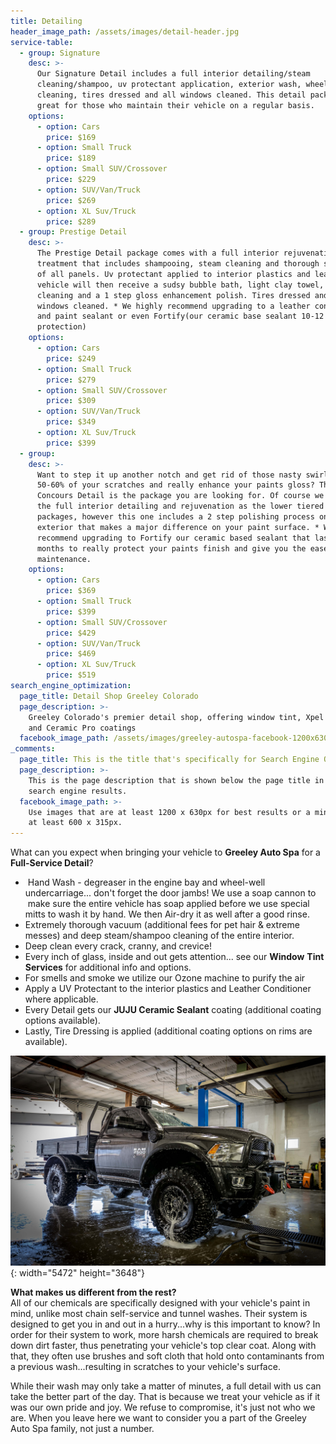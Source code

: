 ```yaml
---
title: Detailing
header_image_path: /assets/images/detail-header.jpg
service-table:
  - group: Signature
    desc: >-
      Our Signature Detail includes a full interior detailing/steam
      cleaning/shampoo, uv protectant application, exterior wash, wheel
      cleaning, tires dressed and all windows cleaned. This detail package is
      great for those who maintain their vehicle on a regular basis.
    options:
      - option: Cars
        price: $169
      - option: Small Truck
        price: $189
      - option: Small SUV/Crossover
        price: $229
      - option: SUV/Van/Truck
        price: $269
      - option: XL Suv/Truck
        price: $289
  - group: Prestige Detail
    desc: >-
      The Prestige Detail package comes with a full interior rejuvenation
      treatment that includes shampooing, steam cleaning and thorough scrubbing
      of all panels. Uv protectant applied to interior plastics and leather. The
      vehicle will then receive a sudsy bubble bath, light clay towel, wheel
      cleaning and a 1 step gloss enhancement polish. Tires dressed and all
      windows cleaned. * We highly recommend upgrading to a leather conditioner
      and paint sealant or even Fortify(our ceramic base sealant 10-12 months
      protection)
    options:
      - option: Cars
        price: $249
      - option: Small Truck
        price: $279
      - option: Small SUV/Crossover
        price: $309
      - option: SUV/Van/Truck
        price: $349
      - option: XL Suv/Truck
        price: $399
  - group:
    desc: >-
      Want to step it up another notch and get rid of those nasty swirl marks,
      50-60% of your scratches and really enhance your paints gloss? The
      Concours Detail is the package you are looking for. Of course we include
      the full interior detailing and rejuvenation as the lower tiered detail
      packages, however this one includes a 2 step polishing process on the
      exterior that makes a major difference on your paint surface. * We highly
      recommend upgrading to Fortify our ceramic based sealant that lasts 10-12
      months to really protect your paints finish and give you the ease of
      maintenance.
    options:
      - option: Cars
        price: $369
      - option: Small Truck
        price: $399
      - option: Small SUV/Crossover
        price: $429
      - option: SUV/Van/Truck
        price: $469
      - option: XL Suv/Truck
        price: $519
search_engine_optimization:
  page_title: Detail Shop Greeley Colorado
  page_description: >-
    Greeley Colorado's premier detail shop, offering window tint, Xpel Clear bra
    and Ceramic Pro coatings
  facebook_image_path: /assets/images/greeley-autospa-facebook-1200x630.png
_comments:
  page_title: This is the title that's specifically for Search Engine Optimization.
  page_description: >-
    This is the page description that is shown below the page title in the
    search engine results.
  facebook_image_path: >-
    Use images that are at least 1200 x 630px for best results or a minimum of
    at least 600 x 315px.
---
```


What can you expect when bringing your vehicle to **Greeley Auto Spa** for a **Full-Service Detail**?&nbsp;

* &nbsp;Hand Wash - degreaser in the engine bay and wheel-well undercarriage... don't forget the door jambs\! We use a soap cannon to &nbsp;make sure the entire vehicle has soap applied before we use special mitts to wash it by hand. We then Air-dry it as well after a good rinse.
* Extremely thorough vacuum (additional fees for pet hair & extreme messes) and deep steam/shampoo cleaning of the entire interior.&nbsp;
* Deep clean every crack, cranny, and crevice\!
* Every inch of glass, inside and out gets attention... see our **Window**&nbsp;**Tint Services** for additional info and options.
* For smells and smoke we utilize our Ozone machine to purify the air
* Apply a UV Protectant to the interior plastics and Leather Conditioner where applicable.
* Every Detail gets our **JUJU Ceramic Sealant** coating (additional coating options available).
* Lastly, Tire Dressing is applied (additional coating options on rims are available).

![](/assets/images/b37i2365.jpeg){: width="5472" height="3648"}

**What makes us different from the rest?**<br>All of our chemicals are specifically designed with your vehicle's paint in mind, unlike most chain self-service and tunnel washes. Their system is designed to get you in and out in a hurry...why is this important to know? In order for their system to work, more harsh chemicals are required to break down dirt faster, thus penetrating your vehicle's top clear coat. Along with that, they often use brushes and soft cloth that hold onto contaminants from a previous wash...resulting in scratches to your vehicle's surface.&nbsp;

While their wash may only take a matter of minutes, a full detail with us can take the better part of the day. That is because we treat your vehicle as if it was our own pride and joy. We refuse to compromise, it's just not who we are. When you leave here we want to consider you a part of the Greeley Auto Spa family, not just a number.&nbsp;
